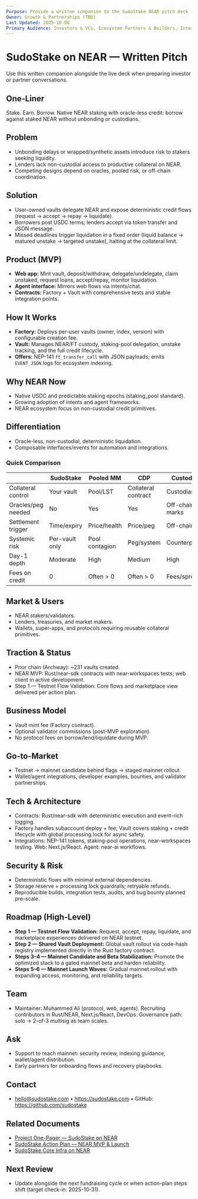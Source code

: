 ```yaml
---
Purpose: Provide a written companion to the SudoStake NEAR pitch deck for investors and partners.
Owner: Growth & Partnerships (TBD)
Last Updated: 2025-10-08
Primary Audience: Investors & VCs, Ecosystem Partners & Builders, Internal Stakeholders
---
```


# SudoStake on NEAR — Written Pitch

Use this written companion alongside the live deck when preparing investor or partner conversations.

## One-Liner
Stake. Earn. Borrow. Native NEAR staking with oracle-less credit: borrow against staked NEAR without unbonding or custodians.

## Problem
- Unbonding delays or wrapped/synthetic assets introduce risk to stakers seeking liquidity.
- Lenders lack non-custodial access to productive collateral on NEAR.
- Competing designs depend on oracles, pooled risk, or off-chain coordination.

## Solution
- User-owned vaults delegate NEAR and expose deterministic credit flows (request → accept → repay → liquidate).
- Borrowers post USDC terms; lenders accept via token transfer and JSON message.
- Missed deadlines trigger liquidation in a fixed order (liquid balance → matured unstake → targeted unstake), halting at the collateral limit.

## Product (MVP)
- **Web app:** Mint vault, deposit/withdraw, delegate/undelegate, claim unstaked, request loans, accept/repay, monitor liquidation.
- **Agent interface:** Mirrors web flows via intents/chat.
- **Contracts:** Factory + Vault with comprehensive tests and stable integration points.

## How It Works
- **Factory:** Deploys per-user vaults (owner, index, version) with configurable creation fee.
- **Vault:** Manages NEAR/FT custody, staking-pool delegation, unstake tracking, and the full credit lifecycle.
- **Offers:** NEP-141 `ft_transfer_call` with JSON payloads; emits `EVENT_JSON` logs for ecosystem indexing.

## Why NEAR Now
- Native USDC and predictable staking epochs (staking_pool standard).
- Growing adoption of intents and agent frameworks.
- NEAR ecosystem focus on non-custodial credit primitives.

## Differentiation
- Oracle-less, non-custodial, deterministic liquidation.
- Composable interfaces/events for automation and integrations.

### Quick Comparison
|  | SudoStake | Pooled MM | CDP | Custodial |
|---|---|---|---|---|
| Collateral control | Your vault | Pool/LST | Collateral contract | Custodian |
| Oracles/peg needed | No | Yes | Yes | Off-chain marks |
| Settlement trigger | Time/expiry | Price/health | Price/peg | Off-chain |
| Systemic risk | Per-vault only | Pool contagion | Peg/system | Counterparty |
| Day-1 depth | Moderate | High | Medium | High |
| Fees on credit | 0 | Often > 0 | Often > 0 | Fees/spread |

## Market & Users
- NEAR stakers/validators.
- Lenders, treasuries, and market makers.
- Wallets, super-apps, and protocols requiring reusable collateral primitives.

## Traction & Status
- Prior chain (Archway): ~231 vaults created.
- NEAR MVP: Rust/near-sdk contracts with near-workspaces tests; web client in active development.
- Step 1 — Testnet Flow Validation: Core flows and marketplace view delivered per action plan.

## Business Model
- Vault mint fee (Factory contract).
- Optional validator commissions (post-MVP exploration).
- No protocol fees on borrow/lend/liquidate during MVP.

## Go-to-Market
- Testnet → mainnet candidate behind flags → staged mainnet rollout.
- Wallet/agent integrations, developer examples, bounties, and validator partnerships.

## Tech & Architecture
- Contracts: Rust/near-sdk with deterministic execution and event-rich logging.
- Factory handles subaccount deploy + fee; Vault covers staking + credit lifecycle with global processing lock for async safety.
- Integrations: NEP-141 tokens, staking-pool operations, near-workspaces testing. Web: Next.js/React. Agent: near-ai workflows.

## Security & Risk
- Deterministic flows with minimal external dependencies.
- Storage reserve + processing lock guardrails; retryable refunds.
- Reproducible builds, integration tests, audits, and bug bounty planned pre-scale.

## Roadmap (High-Level)
- **Step 1 — Testnet Flow Validation:** Request, accept, repay, liquidate, and marketplace experiences delivered on NEAR testnet.
- **Step 2 — Shared Vault Deployment:** Global vault rollout via code-hash registry implemented directly in the Rust factory contract.
- **Steps 3–4 — Mainnet Candidate and Beta Stabilization:** Promote the optimized stack to a gated mainnet beta and harden reliability.
- **Steps 5–6 — Mainnet Launch Waves:** Gradual mainnet rollout with expanding access, monitoring, and reliability targets.

## Team
- Maintainer: Muhammed Ali (protocol, web, agents). Recruiting contributors in Rust/NEAR, Next.js/React, DevOps. Governance path: solo → 2-of-3 multisig as team scales.

## Ask
- Support to reach mainnet: security review, indexing guidance, wallet/agent distribution.
- Early partners for onboarding flows and recovery playbooks.

## Contact
- hello@sudostake.com • https://sudostake.com • GitHub: https://github.com/sudostake

## Related Documents
- [Project One-Pager — SudoStake on NEAR](./project-one-pager-sudostake-near.md)
- [SudoStake Action Plan — NEAR MVP & Launch](../execution/sudostake-action-plan-near-mvp.md)
- [SudoStake Core Infra on NEAR](../systems/sudostake-core-infra-on-near.md)

## Next Review
- Update alongside the next fundraising cycle or when action-plan steps shift (target check-in: 2025-10-31).
